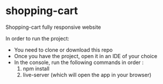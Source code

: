 # shopping-cart
Shopping-cart fully responsive website

In order to run the project:
- You need to clone or download this repo
- Once you have the project, open it in an IDE of your choice
- In the console, run the following commands in order : 
  1. npm install
  2. live-server (which will open the app in your browser)
